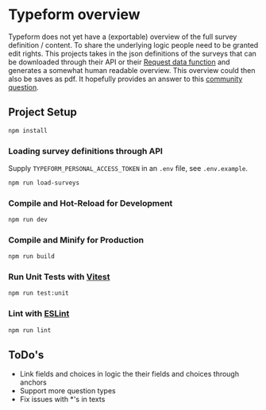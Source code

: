 # Typeform overview

Typeform does not yet have a (exportable) overview of the full survey definition / content. To share the underlying logic people need to be granted edit rights.
This projects takes in the json definitions of the surveys that can be downloaded through their API or their [Request data function](https://www.typeform.com/help/a/data-portability-360029616371/) and generates a somewhat human readable overview. This overview could then also be saves as pdf.
It hopefully provides an answer to this [community question](https://community.typeform.com/build-your-typeform-7/is-it-possible-to-export-the-form-content-questions-choices-logics-not-the-result-in-pdf-or-excel-1062).

## Project Setup

```sh
npm install
```

### Loading survey definitions through API

Supply `TYPEFORM_PERSONAL_ACCESS_TOKEN` in an `.env` file, see `.env.example`.

```sh
npm run load-surveys
```

### Compile and Hot-Reload for Development

```sh
npm run dev
```

### Compile and Minify for Production

```sh
npm run build
```

### Run Unit Tests with [Vitest](https://vitest.dev/)

```sh
npm run test:unit
```

### Lint with [ESLint](https://eslint.org/)

```sh
npm run lint
```

## ToDo's

- Link fields and choices in logic the their fields and choices through anchors
- Support more question types
- Fix issues with \*'s in texts
